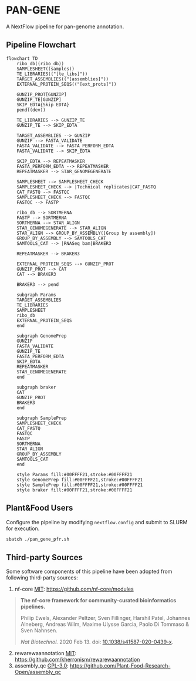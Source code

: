 # PAN-GENE
A NextFlow pipeline for pan-genome annotation.

## Pipeline Flowchart

```mermaid
flowchart TD
    ribo_db((ribo_db))
    SAMPLESHEET((samples))
    TE_LIBRARIES(("[te_libs]"))
    TARGET_ASSEMBLIES(("[assemblies]"))
    EXTERNAL_PROTEIN_SEQS(("[ext_prots]"))
    
    GUNZIP_PROT[GUNZIP]
    GUNZIP_TE[GUNZIP]
    SKIP_EDTA{Skip EDTA}
    pend((dev))
    
    TE_LIBRARIES --> GUNZIP_TE
    GUNZIP_TE --> SKIP_EDTA
    
    TARGET_ASSEMBLIES --> GUNZIP
    GUNZIP --> FASTA_VALIDATE
    FASTA_VALIDATE --> FASTA_PERFORM_EDTA
    FASTA_VALIDATE --> SKIP_EDTA
    
    SKIP_EDTA --> REPEATMASKER
    FASTA_PERFORM_EDTA --> REPEATMASKER
    REPEATMASKER --> STAR_GENOMEGENERATE

    SAMPLESHEET --> SAMPLESHEET_CHECK
    SAMPLESHEET_CHECK --> |Technical replicates|CAT_FASTQ
    CAT_FASTQ --> FASTQC
    SAMPLESHEET_CHECK --> FASTQC
    FASTQC --> FASTP
    
    ribo_db --> SORTMERNA
    FASTP --> SORTMERNA
    SORTMERNA --> STAR_ALIGN
    STAR_GENOMEGENERATE --> STAR_ALIGN
    STAR_ALIGN --> GROUP_BY_ASSEMBLY([Group by assembly])
    GROUP_BY_ASSEMBLY --> SAMTOOLS_CAT
    SAMTOOLS_CAT --> |RNASeq bam|BRAKER3

    REPEATMASKER --> BRAKER3

    EXTERNAL_PROTEIN_SEQS --> GUNZIP_PROT
    GUNZIP_PROT --> CAT
    CAT --> BRAKER3
    
    BRAKER3 --> pend

    subgraph Params
    TARGET_ASSEMBLIES
    TE_LIBRARIES
    SAMPLESHEET
    ribo_db
    EXTERNAL_PROTEIN_SEQS
    end

    subgraph GenomePrep
    GUNZIP
    FASTA_VALIDATE
    GUNZIP_TE
    FASTA_PERFORM_EDTA
    SKIP_EDTA
    REPEATMASKER
    STAR_GENOMEGENERATE
    end

    subgraph braker
    CAT
    GUNZIP_PROT
    BRAKER3
    end

    subgraph SamplePrep
    SAMPLESHEET_CHECK
    CAT_FASTQ
    FASTQC
    FASTP
    SORTMERNA
    STAR_ALIGN
    GROUP_BY_ASSEMBLY
    SAMTOOLS_CAT
    end

    style Params fill:#00FFFF21,stroke:#00FFFF21
    style GenomePrep fill:#00FFFF21,stroke:#00FFFF21
    style SamplePrep fill:#00FFFF21,stroke:#00FFFF21
    style braker fill:#00FFFF21,stroke:#00FFFF21
```

## Plant&Food Users

Configure the pipeline by modifying `nextflow.config` and submit to SLURM for execution.

```bash
sbatch ./pan_gene_pfr.sh 
```


## Third-party Sources

Some software components of this pipeline have been adopted from following third-party sources:

1. nf-core [MIT](https://github.com/nf-core/modules/blob/master/LICENSE): https://github.com/nf-core/modules

> **The nf-core framework for community-curated bioinformatics pipelines.**
>
> Philip Ewels, Alexander Peltzer, Sven Fillinger, Harshil Patel, Johannes Alneberg, Andreas Wilm, Maxime Ulysse Garcia, Paolo Di Tommaso & Sven Nahnsen.
>
> _Nat Biotechnol._ 2020 Feb 13. doi: [10.1038/s41587-020-0439-x](https://dx.doi.org/10.1038/s41587-020-0439-x).

2. rewarewaannotation [MIT](https://github.com/kherronism/rewarewaannotation/blob/master/LICENSE): https://github.com/kherronism/rewarewaannotation
3. assembly_qc [GPL-3.0](https://github.com/Plant-Food-Research-Open/assembly_qc/blob/main/LICENSE): https://github.com/Plant-Food-Research-Open/assembly_qc